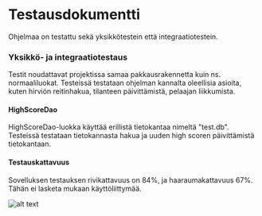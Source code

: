 # Testausdokumentti

Ohjelmaa on testattu sekä yksikkötestein että integraatiotestein.

### Yksikkö- ja integraatiotestaus

Testit noudattavat projektissa samaa pakkausrakennetta kuin ns. normaaliluokat. Testeissä testataan ohjelman 
kannalta oleellisia asioita, kuten hirviön reitinhakua, tilanteen päivittämistä, pelaajan liikkumista. 


#### HighScoreDao
HighScoreDao-luokka käyttää erillistä tietokantaa nimeltä "test.db". Testeissä testataan tietokannasta hakua ja 
uuden high scoren päivittämistä tietokantaan.

#### Testauskattavuus

Sovelluksen testauksen rivikattavuus on 84%, ja haaraumakattavuus 67%. Tähän ei lasketa mukaan käyttöliittymää.

![alt text](https://github.com/RoopeNiemi/OTMtyo/tree/master/dokumentaatio/kuvat/testikattavuus.png)

